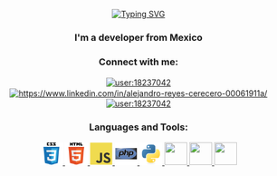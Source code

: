 <p align="center"><a href="https://git.io/typing-svg"><img src="https://readme-typing-svg.demolab.com?font=Fira+Code&pause=1000&color=29F746&background=0A0C10&center=true&vCenter=true&width=435&lines=Hello+my+name+is+Alejandro;But+you+can+call+me+%22Cere%22" alt="Typing SVG" /></a></p>
<h3 align="center">I'm a developer from Mexico</h3>

<h3 align="center">Connect with me:</h3>
<p align="center">
<a href="https://twitter.com/ReyesCere0" target="blank"><img align="center" src="https://raw.githubusercontent.com/rahuldkjain/github-profile-readme-generator/master/src/images/icons/Social/twitter.svg" alt="user:18237042" height="30" width="40" /></a>
<a href="https://linkedin.com/in/alejandro-reyes-cerecero-00061911a/" target="blank"><img align="center" src="https://raw.githubusercontent.com/rahuldkjain/github-profile-readme-generator/master/src/images/icons/Social/linked-in-alt.svg" alt="https://www.linkedin.com/in/alejandro-reyes-cerecero-00061911a/" height="30" width="40" /></a>
<a href="https://stackoverflow.com/users/18237042/zere0" target="blank"><img align="center" src="https://raw.githubusercontent.com/rahuldkjain/github-profile-readme-generator/master/src/images/icons/Social/stack-overflow.svg" alt="user:18237042" height="30" width="40" /></a>
</p>

<h3 align="center">Languages and Tools:</h3>
<p align="center"> <a href="https://www.w3schools.com/css/" target="_blank" rel="noreferrer"> <img src="https://raw.githubusercontent.com/devicons/devicon/master/icons/css3/css3-original-wordmark.svg" alt="css3" width="40" height="40"/> </a> <a href="https://www.w3.org/html/" target="_blank" rel="noreferrer"> <img src="https://raw.githubusercontent.com/devicons/devicon/master/icons/html5/html5-original-wordmark.svg" alt="html5" width="40" height="40"/> </a> <a href="https://developer.mozilla.org/en-US/docs/Web/JavaScript" target="_blank" rel="noreferrer"> <img src="https://raw.githubusercontent.com/devicons/devicon/master/icons/javascript/javascript-original.svg" alt="javascript" width="40" height="40"/> </a> <a href="https://www.php.net" target="_blank" rel="noreferrer"> <img src="https://raw.githubusercontent.com/devicons/devicon/master/icons/php/php-original.svg" alt="php" width="40" height="40"/> </a> <a href="https://www.python.org" target="_blank" rel="noreferrer"> <img src="https://raw.githubusercontent.com/devicons/devicon/master/icons/python/python-original.svg" alt="python" width="40" height="40"/> </a> <a href="https://azure.microsoft.com/en-us/"><img src="https://cdn.jsdelivr.net/gh/devicons/devicon/icons/azure/azure-original.svg" width="40" height="40" /> </a>
<a href="https://git-scm.com/"><img src="https://www.vectorlogo.zone/logos/git-scm/git-scm-icon.svg" height="40" width="40" >
  <a href="https://www.djangoproject.com/"><img src="https://www.vectorlogo.zone/logos/djangoproject/djangoproject-icon.svg" height="40" width="40" ></p>

